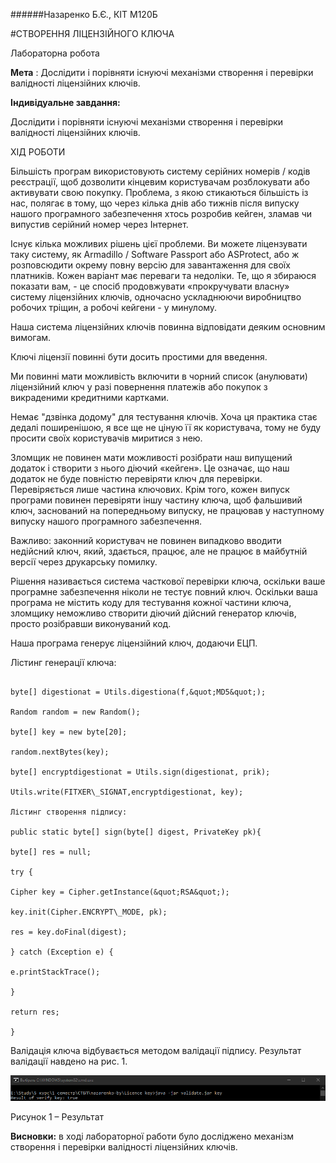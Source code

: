 ######Назаренко Б.Є., КІТ М120Б

#СТВОРЕННЯ ЛІЦЕНЗІЙНОГО КЛЮЧА

Лабораторна робота

**Мета** : Дослідити і порівняти існуючі механізми створення і перевірки валідності ліцензійних ключів.

**Індивідуальне завдання:**

Дослідити і порівняти існуючі механізми створення і перевірки валідності ліцензійних ключів.

ХІД РОБОТИ

Більшість програм використовують систему серійних номерів / кодів реєстрації, щоб дозволити кінцевим користувачам розблокувати або активувати свою покупку. Проблема, з якою стикаються більшість із нас, полягає в тому, що через кілька днів або тижнів після випуску нашого програмного забезпечення хтось розробив кейген, зламав чи випустив серійний номер через Інтернет.

Існує кілька можливих рішень цієї проблеми. Ви можете ліцензувати таку систему, як Armadillo / Software Passport або ASProtect, або ж розповсюдити окрему повну версію для завантаження для своїх платників. Кожен варіант має переваги та недоліки. Те, що я збираюся показати вам, - це спосіб продовжувати «прокручувати власну» систему ліцензійних ключів, одночасно ускладнюючи виробництво робочих тріщин, а робочі кейгени - у минулому.

Наша система ліцензійних ключів повинна відповідати деяким основним вимогам.

Ключі ліцензії повинні бути досить простими для введення.

Ми повинні мати можливість включити в чорний список (анулювати) ліцензійний ключ у разі повернення платежів або покупок з викраденими кредитними картками.

Немає &quot;дзвінка додому&quot; для тестування ключів. Хоча ця практика стає дедалі поширенішою, я все ще не ціную її як користувача, тому не буду просити своїх користувачів миритися з нею.

Зломщик не повинен мати можливості розібрати наш випущений додаток і створити з нього діючий «кейген». Це означає, що наш додаток не буде повністю перевіряти ключ для перевірки. Перевіряється лише частина ключових. Крім того, кожен випуск програми повинен перевіряти іншу частину ключа, щоб фальшивий ключ, заснований на попередньому випуску, не працював у наступному випуску нашого програмного забезпечення.

Важливо: законний користувач не повинен випадково вводити недійсний ключ, який, здається, працює, але не працює в майбутній версії через друкарську помилку.

Рішення називається система часткової перевірки ключа, оскільки ваше програмне забезпечення ніколи не тестує повний ключ. Оскільки ваша програма не містить коду для тестування кожної частини ключа, зломщику неможливо створити діючий дійсний генератор ключів, просто розібравши виконуваний код.

Наша програма генерує ліцензійний ключ, додаючи ЕЦП.

Лістинг генерації ключа:
```

byte[] digestionat = Utils.digestiona(f,&quot;MD5&quot;);

Random random = new Random();

byte[] key = new byte[20];

random.nextBytes(key);

byte[] encryptdigestionat = Utils.sign(digestionat, prik);

Utils.write(FITXER\_SIGNAT,encryptdigestionat, key);

Лістинг створення підпису:

public static byte[] sign(byte[] digest, PrivateKey pk){

byte[] res = null;

try {

Cipher key = Cipher.getInstance(&quot;RSA&quot;);

key.init(Cipher.ENCRYPT\_MODE, pk);

res = key.doFinal(digest);

} catch (Exception e) {

e.printStackTrace();

}

return res;

}
```

Валідація ключа відбувається методом валідації підпису. Результат валідації навдено на рис. 1.

![](img.png)

Рисунок 1 – Результат

**Висновки:** в ході лабораторної работи було досліджено механізм створення і перевірки валідності ліцензійних ключів.